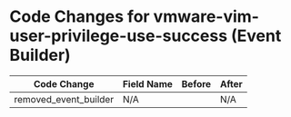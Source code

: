 # Code Changes for vmware-vim-user-privilege-use-success (Event Builder)

| Code Change | Field Name | Before | After |
|-------------|------------|--------|-------|
| removed_event_builder | N/A |  | N/A |
